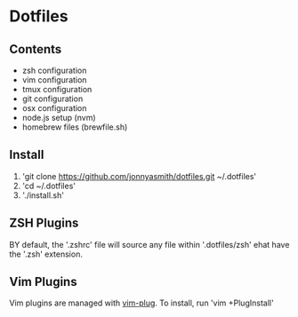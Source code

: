 # Dotfiles

## Contents

+ zsh configuration
+ vim configuration
+ tmux configuration
+ git configuration
+ osx configuration
+ node.js setup (nvm)
+ homebrew files (brewfile.sh)

## Install

1. 'git clone https://github.com/jonnyasmith/dotfiles.git ~/.dotfiles'
2. 'cd ~/.dotfiles'
3. './install.sh'

## ZSH Plugins

BY default, the '.zshrc' file will source any file within '.dotfiles/zsh' ehat have the '.zsh' extension.

## Vim Plugins

Vim plugins are managed with [vim-plug](https://guthub.com/junegunn/vim-plug). To install, run 'vim +PlugInstall'
